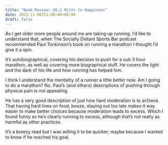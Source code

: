 ```yaml
---
title: "Book Review: 26.2 Miles to Happiness"
date: 2023-11-06T21:00:00+00:00
draft: false
---
```


As I get older more people around me are taking up running. I’d like to understand that, when The Socially Distant Sports Bar podcast recommended Paul Tonkinson’s book on running a marathon I thought I’d give it a spin. 

It’s autobiographical, covering his decision to push for a sub 3 hour marathon, as well as covering more biographical stuff. He covers the light and the dark of his life and how running has helped him. 

I think I understand the mentality of a runner a little better now. Am I going to do a marathon? No. Paul’s (and others) descriptions of pushing through physical pain is not appealing. 

He has a very good description of just how hard moderation is to achieve. That having hard lines on food, booze, staying out too late makes it way easier to make better choices because moderation leads to excess. Which I found funny as he’s clearly running to excess, although that’s not really as harmful as other practices.

It’s a breezy read but I was willing it to be quicker, maybe because I wanted to know if he reached his goal. 
